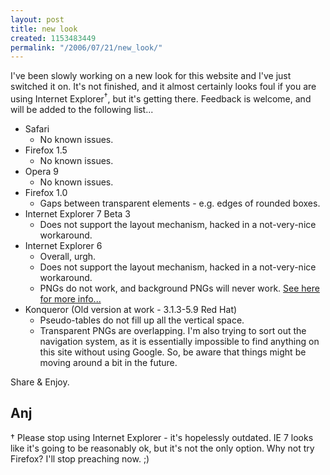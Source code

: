 ```yaml
---
layout: post
title: new look
created: 1153483449
permalink: "/2006/07/21/new_look/"
---
```

I've been slowly working on a new look for this website and I've just switched it on.  It's not finished, and it almost certainly looks foul if you are using Internet Explorer<sup>&#8224;</sup>, but it's getting there.  Feedback is welcome, and will be added to the following list...
<!--break-->

* Safari
    * No known issues.
* Firefox 1.5
    * No known issues.
* Opera 9
    * No known issues.
* Firefox 1.0
    * Gaps between transparent elements - e.g. edges of rounded boxes.
* Internet Explorer 7 Beta 3
    * Does not support the layout mechanism, hacked in a not-very-nice workaround.
* Internet Explorer 6
    * Overall, urgh.
    * Does not support the layout mechanism, hacked in a not-very-nice workaround.
    * PNGs do not work, and background PNGs will never work. [See here for more info...](http://homepage.ntlworld.com/bobosola/)
* Konqueror (Old version at work - 3.1.3-5.9 Red Hat)
    * Pseudo-tables do not fill up all the vertical space.
    * Transparent PNGs are overlapping.
I'm also trying to sort out the navigation system, as it is essentially impossible to find anything on this site without using Google.  So, be aware that things might be moving around a bit in the future.

Share & Enjoy.

Anj
----
&#8224; Please stop using Internet Explorer - it's hopelessly outdated.  IE 7 looks like it's going to be reasonably ok, but  it's not the only option.  Why not try Firefox? I'll stop preaching now. ;)

